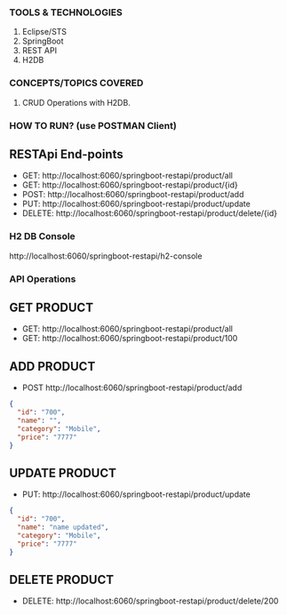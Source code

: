 ### TOOLS & TECHNOLOGIES
  1. Eclipse/STS
  2. SpringBoot
  3. REST API
  4. H2DB

### CONCEPTS/TOPICS COVERED
  1. CRUD Operations with H2DB. 

### HOW TO RUN?  (use POSTMAN Client)
## RESTApi End-points
* GET: http://localhost:6060/springboot-restapi/product/all
* GET: http://localhost:6060/springboot-restapi/product/{id}
* POST: http://localhost:6060/springboot-restapi/product/add
* PUT: http://localhost:6060/springboot-restapi/product/update
* DELETE: http://localhost:6060/springboot-restapi/product/delete/{id}

### H2 DB Console
http://localhost:6060/springboot-restapi/h2-console

### API Operations
## GET PRODUCT
* GET: http://localhost:6060/springboot-restapi/product/all
* GET: http://localhost:6060/springboot-restapi/product/100

## ADD PRODUCT
* POST http://localhost:6060/springboot-restapi/product/add
``` json
{
  "id": "700",
  "name": "",
  "category": "Mobile",
  "price": "7777"
}
```

## UPDATE PRODUCT
* PUT: http://localhost:6060/springboot-restapi/product/update
``` json
{
  "id": "700",
  "name": "name updated",
  "category": "Mobile",
  "price": "7777"
}
```

## DELETE PRODUCT
* DELETE: http://localhost:6060/springboot-restapi/product/delete/200